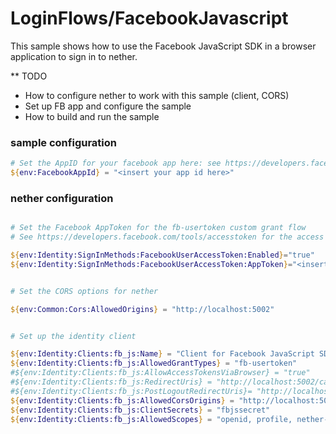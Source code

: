 # LoginFlows/FacebookJavascript

This sample shows how to use the Facebook JavaScript SDK in a browser application to sign in to nether.

** TODO
* How to configure nether to work with this sample (client, CORS)
* Set up FB app and configure the sample
* How to build and run the sample

### sample configuration


```powershell
# Set the AppID for your facebook app here: see https://developers.facebook.com/apps
${env:FacebookAppId} = "<insert your app id here>"

```

### nether configuration

```powershell

# Set the Facebook AppToken for the fb-usertoken custom grant flow
# See https://developers.facebook.com/tools/accesstoken for the access token once you have created your app

${env:Identity:SignInMethods:FacebookUserAccessToken:Enabled}="true" 
${env:Identity:SignInMethods:FacebookUserAccessToken:AppToken}="<insert your app token here>" 


# Set the CORS options for nether

${env:Common:Cors:AllowedOrigins} = "http://localhost:5002"


# Set up the identity client 

${env:Identity:Clients:fb_js:Name} = "Client for Facebook JavaScript SDK sample"
${env:Identity:Clients:fb_js:AllowedGrantTypes} = "fb-usertoken"
#${env:Identity:Clients:fb_js:AllowAccessTokensViaBrowser} = "true"
#${env:Identity:Clients:fb_js:RedirectUris} = "http://localhost:5002/callback.html"
#${env:Identity:Clients:fb_js:PostLogoutRedirectUris}= "http://localhost:5001/index.html"
${env:Identity:Clients:fb_js:AllowedCorsOrigins} = "http://localhost:5002"
${env:Identity:Clients:fb_js:ClientSecrets} = "fbjssecret"
${env:Identity:Clients:fb_js:AllowedScopes} = "openid, profile, nether-all"

```

